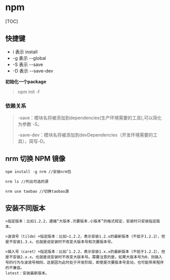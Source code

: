 # npm 

[TOC]


## 快捷键
- i  表示  install 
- -g 表示 --global
- -S 表示 --save
- -D 表示 --save-dev



**初始化一个package**

> npm  init -f   



### 依赖关系

> -save：模块名将被添加到dependencies(生产环境需要的工具),可以简化为参数 -S。
>
> -save-dev：模块名将被添加到devDependencies（开发环境需要的工具），简写-D。





## nrm 切换 NPM 镜像

```
npm install -g nrm //安装nrm包

nrm ls //列出可选的源 

nrm use taobao //切换taobao源
```



## 安装不同版本


```
>指定版本：比如1.2.2，遵循“大版本.次要版本.小版本”的格式规定，安装时只安装指定版本。

>波浪号（tilde）+指定版本：比如~1.2.2，表示安装1.2.x的最新版本（不低于1.2.2），但是不安装1.3.x，也就是说安装时不改变大版本号和次要版本号。

>插入号（caret）+指定版本：比如ˆ1.2.2，表示安装1.x.x的最新版本（不低于1.2.2），但是不安装2.x.x，也就是说安装时不改变大版本号。需要注意的是，如果大版本号为0，则插入号的行为与波浪号相同，这是因为此时处于开发阶段，即使是次要版本号变动，也可能带来程序的不兼容。
latest：安装最新版本。
```



